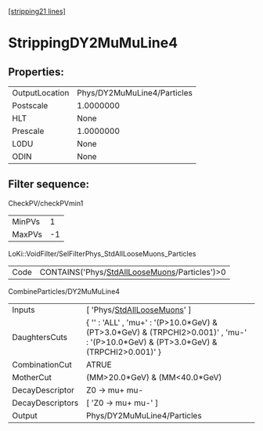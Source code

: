 [[stripping21 lines]](./stripping21-index)

# StrippingDY2MuMuLine4

## Properties:

|                |                             |
|----------------|-----------------------------|
| OutputLocation | Phys/DY2MuMuLine4/Particles |
| Postscale      | 1.0000000                   |
| HLT            | None                        |
| Prescale       | 1.0000000                   |
| L0DU           | None                        |
| ODIN           | None                        |

## Filter sequence:

CheckPV/checkPVmin1

|        |     |
|--------|-----|
| MinPVs | 1   |
| MaxPVs | -1  |

LoKi::VoidFilter/SelFilterPhys_StdAllLooseMuons_Particles

|      |                                                                                                  |
|------|--------------------------------------------------------------------------------------------------|
| Code | CONTAINS('Phys/[StdAllLooseMuons](./stripping21-commonparticles-stdallloosemuons)/Particles')\>0 |

CombineParticles/DY2MuMuLine4

|                  |                                                                                                                                              |
|------------------|----------------------------------------------------------------------------------------------------------------------------------------------|
| Inputs           | [ 'Phys/[StdAllLooseMuons](./stripping21-commonparticles-stdallloosemuons)' ]                                                              |
| DaughtersCuts    | { '' : 'ALL' , 'mu+' : '(P\>10.0\*GeV) & (PT\>3.0\*GeV) & (TRPCHI2\>0.001)' , 'mu-' : '(P\>10.0\*GeV) & (PT\>3.0\*GeV) & (TRPCHI2\>0.001)' } |
| CombinationCut   | ATRUE                                                                                                                                        |
| MotherCut        | (MM\>20.0\*GeV) & (MM\<40.0\*GeV)                                                                                                            |
| DecayDescriptor  | Z0 -\> mu+ mu-                                                                                                                               |
| DecayDescriptors | [ 'Z0 -\> mu+ mu-' ]                                                                                                                       |
| Output           | Phys/DY2MuMuLine4/Particles                                                                                                                  |

